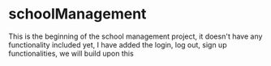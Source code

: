 # schoolManagement
This is the beginning of the school management project, it doesn't have any functionality included yet,
I have added the login, log out, sign up functionalities, we will build upon this 
